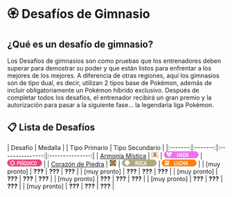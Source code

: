 # 🏵️ Desafíos de Gimnasio

## ¿Qué es un desafío de gimnasio?

Los Desafíos de gimnasios son como pruebas que los entrenadores deben superar para demostrar su poder y que están listos para enfrentar a los mejores de los mejores. A diferencia de otras regiones, aquí los gimnasios son de tipo dual, es decir, utilizan 2 tipos base de Pokémon, además de incluir obligatoriamente un Pokémon híbrido exclusivo. Después de completar todos los desafíos, el entrenador recibirá un gran premio y la autorización para pasar a la siguiente fase... la legendaria liga Pokémon.

## 📋 Lista de Desafíos

| Desafío | Medalla | | Tipo Primario | Tipo Secundario |
|:-------:|:-------:|:---------------:|:---------------:|
| [Armonía Mística]() | ![Medalla Armonía Mística](../images/gimnasios/gym_1.png) | ![Tipo Hada](../images/pokemon/tipos/tipo_hada.png) | ![Tipo Psiquico](../images/pokemon/tipos/tipo_psiquico.png) |
| [Corazón de Piedra]() | ![Medalla Corazón de Piedra](../images/gimnasios/gym_2.png) | ![Tipo Roca](../images/pokemon/tipos/tipo_roca.png) | ![Tipo Lucha](../images/pokemon/tipos/tipo_lucha.png) |
| [muy pronto] | **???** | **???** | **???** |
| [muy pronto] | **???** | **???** | **???** |
| [muy pronto] | **???** | **???** | **???** |
| [muy pronto] | **???** | **???** | **???** |
| [muy pronto] | **???** | **???** | **???** |
| [muy pronto] | **???** | **???** | **???** |
